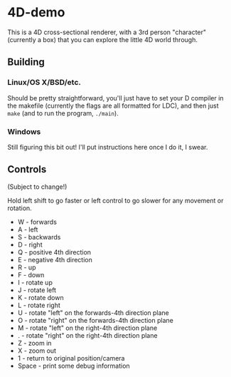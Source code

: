 # 4D-demo
This is a 4D cross-sectional renderer, with a 3rd person "character" (currently a box) that you can explore the little 4D world through.

## Building
### Linux/OS X/BSD/etc.
Should be pretty straightforward, you'll just have to set your D compiler in the makefile (currently the flags are all formatted for LDC), and then just `make` (and to run the program, `./main`).

### Windows
Still figuring this bit out!  I'll put instructions here once I do it, I swear.

## Controls
(Subject to change!)

Hold left shift to go faster or left control to go slower for any movement or rotation.

* W - forwards
* A - left
* S - backwards
* D - right
* Q - positive 4th direction
* E - negative 4th direction
* R - up
* F - down
* I - rotate up
* J - rotate left
* K - rotate down
* L - rotate right
* U - rotate "left" on the forwards-4th direction plane
* O - rotate "right" on the forwards-4th direction plane
* M - rotate "left" on the right-4th direction plane
* . - rotate "right" on the right-4th direction plane
* Z - zoom in
* X - zoom out
* 1 - return to original position/camera
* Space - print some debug information
